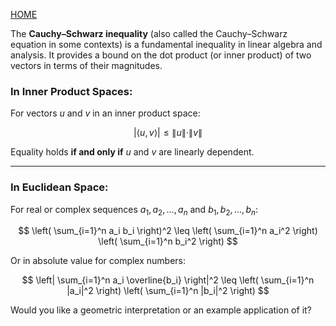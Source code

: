 [HOME](/README.md)  

The **Cauchy–Schwarz inequality** (also called the Cauchy–Schwarz equation in some contexts) is a fundamental inequality in linear algebra and analysis. It provides a bound on the dot product (or inner product) of two vectors in terms of their magnitudes.

### In Inner Product Spaces:

For vectors $u$ and $v$ in an inner product space:

$$
|\langle u, v \rangle| \leq \|u\| \cdot \|v\|
$$

Equality holds **if and only if** $u$ and $v$ are linearly dependent.

---

### In Euclidean Space:

For real or complex sequences $a_1, a_2, \dots, a_n$ and $b_1, b_2, \dots, b_n$:

$$
\left( \sum_{i=1}^n a_i b_i \right)^2 \leq \left( \sum_{i=1}^n a_i^2 \right) \left( \sum_{i=1}^n b_i^2 \right)
$$

Or in absolute value for complex numbers:

$$
\left| \sum_{i=1}^n a_i \overline{b_i} \right|^2 \leq \left( \sum_{i=1}^n |a_i|^2 \right) \left( \sum_{i=1}^n |b_i|^2 \right)
$$

Would you like a geometric interpretation or an example application of it?
